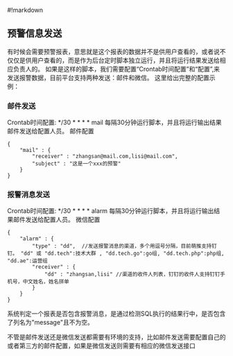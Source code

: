 #!markdown

## 预警信息发送
有时候会需要预警报表，意思就是这个报表的数据并不是供用户查看的，或者说不仅仅是供用户查看的，而是作为后台定时脚本独立运行，并且将运行结果发送给相应负责人的。
如果是这样的脚本，我们需要配置“Crontab时间配置”和“配置”,来发送报警数据，目前平台支持两种发送：邮件和微信。
这里给出完整的配置示例：

### 邮件发送
Crontab时间配置: */30 * * * * mail
每隔30分钟运行脚本，并且将运行输出结果邮件发送给配置人员。
邮件配置


```
{
	"mail" : {
		"receiver" : "zhangsan@mail.com,lisi@mail.com",
		"subject" : "这是一个xxx的预警"
	}
}
```


### 报警消息发送
Crontab时间配置: */30 * * * * alarm
每隔30分钟运行脚本，并且将运行输出结果邮件发送给配置人员。
微信配置


```
{
	"alarm" : {
		"type" : "dd",  //发送报警消息的渠道，多个用逗号分隔，目前萌推支持钉钉。 "dd" 或 "dd.tech":技术大群 , "dd.tech.go":go组, "dd.tech.php":php组, "dd.ae":运营组
		"receiver" : {
			"dd" : "zhangsan,lisi" //渠道的收件人列表，钉钉的收件人支持钉钉手机号，中文姓名，姓名拼单
		}
	}
}
```

系统判定一个报表是否包含报警消息，是通过检测SQL执行的结果行中，是否包含了列名为"message"且不为空。


不管是邮件发送还是微信发送都需要有环境的支持，比如邮件发送需要配置自己的或者第三方的邮件配置，如果是微信发送则需要有相应的微信发送接口
